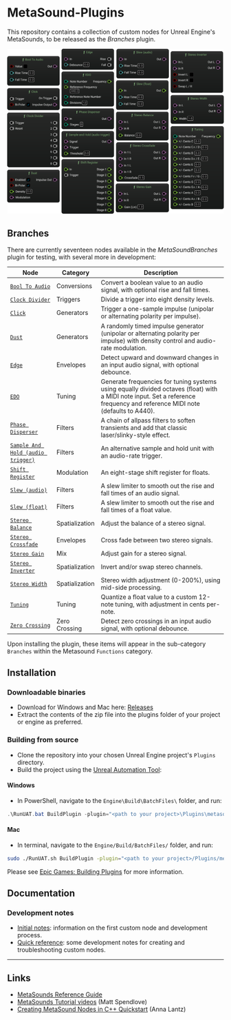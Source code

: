 # MetaSound-Plugins 
This repository contains a collection of custom nodes for Unreal Engine's MetaSounds, to be released as the *Branches* plugin.

![Screenshot of a selection of custom nodes in Metasound, as listed in the table below.](./docs/svg/Nodes.svg)

## Branches
There are currently seventeen nodes available in the *MetaSoundBranches* plugin for testing, with several more in development:

| Node                                                                  | Category         | Description                                                                                                         |
|-----------------------------------------------------------------------|------------------|---------------------------------------------------------------------------------------------------------------------|
| [`Bool To Audio`](https://matthewscharles.github.io/metasound-plugins/BoolToAudio.html)                     | Conversions      | Convert a boolean value to an audio signal, with optional rise and fall times.                                      |
| [`Clock Divider`](https://matthewscharles.github.io/metasound-plugins/ClockDivider.html)                     | Triggers         | Divide a trigger into eight density levels.                                                                         |
| [`Click`](https://matthewscharles.github.io/metasound-plugins/Click.html)                                   | Generators       | Trigger a one-sample impulse (unipolar or alternating polarity per impulse).                                        |
| [`Dust`](https://matthewscharles.github.io/metasound-plugins/Dust.html)                                     | Generators       | A randomly timed impulse generator (unipolar or alternating polarity per impulse) with density control and audio-rate modulation. |
| [`Edge`](https://matthewscharles.github.io/metasound-plugins/Edge.html)                                     | Envelopes        | Detect upward and downward changes in an input audio signal, with optional debounce.                                |
| [`EDO`](https://matthewscharles.github.io/metasound-plugins/EDO.html)                                       | Tuning           | Generate frequencies for tuning systems using equally divided octaves (float) with a MIDI note input. Set a reference frequency and reference MIDI note (defaults to A440). |
| [`Phase Disperser`](https://matthewscharles.github.io/metasound-plugins/PhaseDisperser.html)               | Filters          | A chain of allpass filters to soften transients and add that classic laser/slinky-style effect.                     |
| [`Sample And Hold (audio trigger)`](https://matthewscharles.github.io/metasound-plugins/SampleandHold.html) | Filters          | An alternative sample and hold unit with an audio-rate trigger.                                                     |
| [`Shift Register`](https://matthewscharles.github.io/metasound-plugins/ShiftRegister.html)                 | Modulation       | An eight-stage shift register for floats.                                                                           |
| [`Slew (audio)`](https://matthewscharles.github.io/metasound-plugins/Slew(audio).html)                     | Filters          | A slew limiter to smooth out the rise and fall times of an audio signal.                                            |
| [`Slew (float)`](https://matthewscharles.github.io/metasound-plugins/Slew(float).html)                     | Filters          | A slew limiter to smooth out the rise and fall times of a float value.                                              |
| [`Stereo Balance`](https://matthewscharles.github.io/metasound-plugins/StereoBalance.html)                  | Spatialization   | Adjust the balance of a stereo signal.                                                                              |
| [`Stereo Crossfade`](https://matthewscharles.github.io/metasound-plugins/StereoCrossfade.html)             | Envelopes        | Cross fade between two stereo signals.                                                                              |
| [`Stereo Gain`](https://matthewscharles.github.io/metasound-plugins/StereoGain.html)                       | Mix              | Adjust gain for a stereo signal.                                                                                    |
| [`Stereo Inverter`](https://matthewscharles.github.io/metasound-plugins/StereoInverter.html)               | Spatialization   | Invert and/or swap stereo channels.                                                                                 |
| [`Stereo Width`](https://matthewscharles.github.io/metasound-plugins/StereoWidth.html)                     | Spatialization   | Stereo width adjustment (0-200%), using mid-side processing.                                                        |
| [`Tuning`](https://matthewscharles.github.io/metasound-plugins/Tuning.html)                                 | Tuning           | Quantize a float value to a custom 12-note tuning, with adjustment in cents per-note.                               |
| [`Zero Crossing`](https://matthewscharles.github.io/metasound-plugins/ZeroCrossing.html)                                 | Zero Crossing           | Detect zero crossings in an input audio signal, with optional debounce.                               |

Upon installing the plugin, these items will appear in the sub-category `Branches` within the Metasound `Functions` category.

## Installation

### Downloadable binaries
- Download for Windows and Mac here: [Releases](https://github.com/matthewscharles/metasound-plugins/releases/)
- Extract the contents of the zip file into the plugins folder of your project or engine as preferred.

### Building from source
- Clone the repository into your chosen Unreal Engine project's `Plugins` directory.
- Build the project using the [Unreal Automation Tool](https://dev.epicgames.com/documentation/en-us/unreal-engine/unreal-automation-tool-for-unreal-engine):

#### Windows
- In PowerShell, navigate to the `Engine\Build\BatchFiles\` folder, and run: 
```PowerShell
.\RunUAT.bat BuildPlugin -plugin="<path to your project>\Plugins\metasound-plugins\MetasoundBranches.uplugin" -package="<path to your project>\Plugins\metasound-plugins\MetasoundBranches.uplugin"
```
#### Mac
- In terminal, navigate to the `Engine/Build/BatchFiles/` folder, and run: 
```Bash
sudo ./RunUAT.sh BuildPlugin -plugin="<path to your project>/Plugins/metasound-plugins/MetasoundBranches.uplugin" -package="<path to your project>/Plugins/metasound-plugins/MetasoundBranches.uplugin"
```

Please see [Epic Games: Building Plugins](https://dev.epicgames.com/community/learning/tutorials/qz93/unreal-engine-building-plugins) for more information.

## Documentation
### Development notes
- [Initial notes](./docs/README.md): information on the first custom node and development process.
- [Quick reference](./docs/quick_reference.md): some development notes for creating and troubleshooting custom nodes. 

---

## Links
- [MetaSounds Reference Guide](https://dev.epicgames.com/documentation/en-us/unreal-engine/metasounds-reference-guide-in-unreal-engine)
- [MetaSounds Tutorial videos](https://dev.epicgames.com/community/learning/recommended-community-tutorial/Kw7l/unreal-engine-metasounds) (Matt Spendlove)
- [Creating MetaSound Nodes in C++ Quickstart](https://dev.epicgames.com/community/learning/tutorials/ry7p/unreal-engine-creating-metasound-nodes-in-c-quickstart) (Anna Lantz)